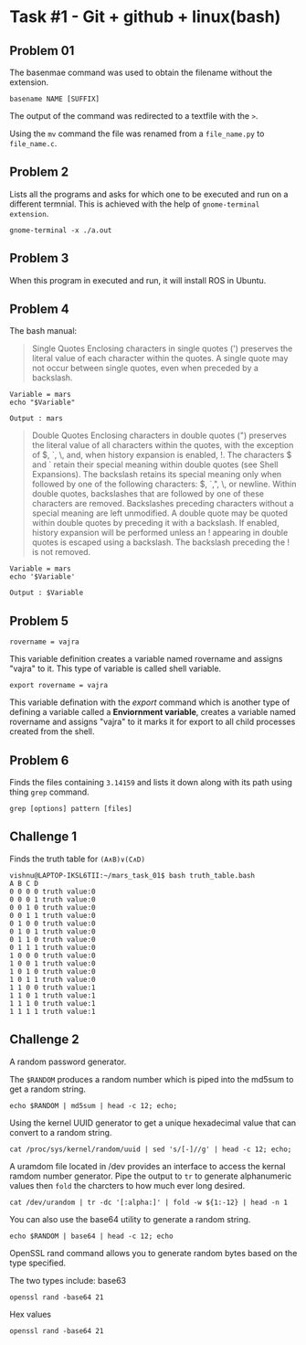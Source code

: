 # Task #1 - Git + github + linux(bash)

## Problem 01


The basenmae command was used to obtain the filename without the extension. 


```
basename NAME [SUFFIX]
```
The output of the command was redirected to a textfile with the ```>```.

Using the ```mv``` command the file was renamed from a ```file_name.py``` to ```file_name.c```.

## Problem 2

Lists all the programs and asks for which one to be executed and run on a different termnial. This is achieved with the help of ```gnome-terminal extension```.

```
gnome-terminal -x ./a.out
```

## Problem 3

When this program in executed and run, it will install ROS in Ubuntu.


## Problem 4

The bash manual:

>Single Quotes
>Enclosing characters in single quotes (') preserves the literal value of each character within the quotes. A single quote may not occur between single quotes, even when preceded by a backslash. 

```
Variable = mars
echo "$Variable"

Output : mars
```
>Double Quotes
>Enclosing characters in double quotes (") preserves the literal value of all characters within the quotes, with the exception of \$, \`, \\, and, when history expansion is enabled, \!. The characters \$ and \` retain their special meaning within double quotes (see Shell Expansions). The backslash retains its special meaning only when followed by one of the following characters: \$, \`,\", \\, or newline. Within double quotes, backslashes that are followed by one of these characters are removed. Backslashes preceding characters without a special meaning are left unmodified. A double quote may be quoted within double quotes by preceding it with a backslash. If enabled, history expansion will be performed unless an \! appearing in double quotes is escaped using a backslash. The backslash preceding the ! is not removed.

```
Variable = mars
echo '$Variable'

Output : $Variable
```


## Problem 5

```
rovername = vajra
```
This variable definition creates a variable named rovername and assigns "vajra" to it. This type of variable is called shell variable.

```
export rovername = vajra
```
This variable defination with the _export_ command which is another type of defining a variable called a **Enviornment variable**, creates a variable named rovername and assigns "vajra" to it marks it for export to all child processes created from the shell.

## Problem 6

Finds the files containing ```3.14159``` and lists it down along with its path using thing ```grep``` command.

```
grep [options] pattern [files]
```

## Challenge 1

Finds the truth table for ```(A∧B)∨(C∧D)```

```
vishnu@LAPTOP-IKSL6TII:~/mars_task_01$ bash truth_table.bash
A B C D
0 0 0 0 truth value:0
0 0 0 1 truth value:0
0 0 1 0 truth value:0
0 0 1 1 truth value:0
0 1 0 0 truth value:0
0 1 0 1 truth value:0
0 1 1 0 truth value:0
0 1 1 1 truth value:0
1 0 0 0 truth value:0
1 0 0 1 truth value:0
1 0 1 0 truth value:0
1 0 1 1 truth value:0
1 1 0 0 truth value:1
1 1 0 1 truth value:1
1 1 1 0 truth value:1
1 1 1 1 truth value:1
```

## Challenge 2

A random password generator.

The ```$RANDOM``` produces a random number which is piped into the md5sum to get a random string.

```
echo $RANDOM | md5sum | head -c 12; echo;
```
Using the kernel UUID generator to get a unique hexadecimal value that can convert to a random string.
```
cat /proc/sys/kernel/random/uuid | sed 's/[-]//g' | head -c 12; echo;
```
A uramdom file located in /dev provides an interface to access the kernal ramdom number generator. Pipe the output to ```tr``` to generate alphanumeric values then ```fold``` the charcters to how much ever long desired.
```
cat /dev/urandom | tr -dc '[:alpha:]' | fold -w ${1:-12} | head -n 1
```
You can also use the base64 utility to generate a random string.
```
echo $RANDOM | base64 | head -c 12; echo
```
OpenSSL rand command allows you to generate random bytes based on the type specified.

The two types include: 
    base63
```
openssl rand -base64 21
```
Hex values
```
openssl rand -base64 21
```
